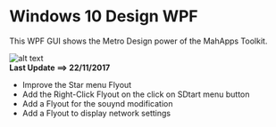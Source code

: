 # Windows 10 Design WPF
This WPF GUI shows the Metro Design power of the MahApps Toolkit.

![alt text](https://3.bp.blogspot.com/-hEArzfknu8c/WhWHlngt69I/AAAAAAAAGyc/TGthWiaQ_SgYgJFzinkGJZqGdsLPQ5aOgCLcBGAs/s1600/win10%2BWPF%2BGIF.gif)
<br>
<strong>Last Update ==> 22/11/2017</strong>
- Improve the Star menu Flyout
- Add the Right-Click Flyout on the click on SDtart menu button
- Add a Flyout for the souynd modification
- Add a Flyout to display network settings
